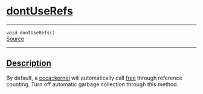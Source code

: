 
<h1 id="dont-use-refs">
 <a href="#/api/kernel/dontUseRefs" class="anchor">
   <span>dontUseRefs</span>
  </a>
</h1>

<div class="signature">

<hr>

  <div class="definition-container">
    <div class="definition">
      <code><span class="token keyword">void</span> dontUseRefs()</code>
      <div class="flex-spacing"></div>
      <a href="https://github.com/libocca/occa/blob/7d325d3f/include/occa/core/kernel.hpp#L87" target="_blank">Source</a>
    </div>
    
  </div>

  <hr>
</div>


<h2 id="description">
 <a href="#/api/kernel/dontUseRefs?id=description" class="anchor">
   <span>Description</span>
  </a>
</h2>

By default, a [occa::kernel](/api/kernel/) will automatically call [free](/api/kernel/free) through reference counting.
Turn off automatic garbage collection through this method.
